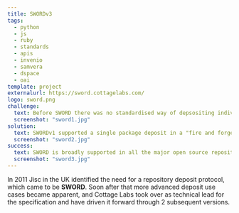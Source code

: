 ```yaml
---
title: SWORDv3
tags:
  - python
  - js
  - ruby
  - standards
  - apis
  - invenio
  - samvera
  - dspace
  - oai
template: project
externalurl: https://sword.cottagelabs.com/
logo: sword.png
challenge:
  text: Before SWORD there was no standardised way of depsositing individual digital objects in repositories; a machine-to-machine counterpart to the manual deposit forms of the early repositories.  The aim was to replace that, and to then support the ongoing integration between scholarly systems supporting this kind of point-to-point transfer.  The primary use case was CRIS systems, which were increasingly being used as front-ends to repository deposit.
  screenshot: "sword1.jpg"
solution:
  text: SWORDv1 supported a single package deposit in a "fire and forget" protocol.  Subsequently we developed more sophisticated RESTful interactions with repositories, supporting the full CRUD (Create, Retrieve, Update, Delete) lifecycle.  This enabled systems like CRIS to integrate, and allowed institutions to build embeddable deposit interfaces in, for example, departmental web pages.  The latest version of SWORD modernises the standard, moving it from XML to JSON, supporting operations for large file deposit, and removes aspects of the specification that were unwarranted in earlier versions.
  screenshot: "sword2.jpg"
success:
  text: SWORD is broadly supported in all the major open source repository platforms, and has been used extensively in custom integrations between machine users.  The latest version has been constructed with a view to support the latest use cases around research data, designed in collaboration with the community.
  screenshot: "sword3.jpg"
---
```


In 2011 Jisc in the UK identified the need for a repository deposit protocol, which came to be **SWORD**.  Soon after that more advanced deposit use cases became apparent, and Cottage Labs took over as technical lead for the specification and have driven it forward through 2 subsequent versions.